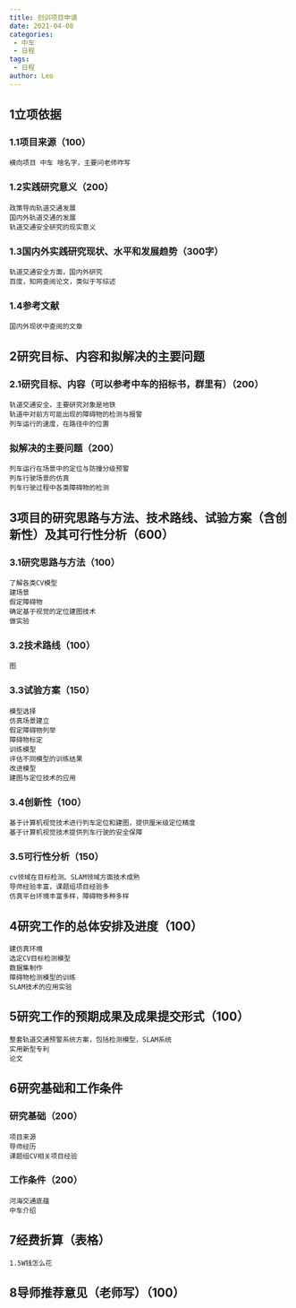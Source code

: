 ```yaml
---
title: 创训项目申请
date: 2021-04-08
categories:
 - 中车
 - 日程
tags:
 - 日程
author: Leo
---
```

## 1立项依据
### 1.1项目来源（100）
    横向项目 中车 啥名字，主要问老师咋写
### 1.2实践研究意义（200）
    政策导向轨道交通发展
    国内外轨道交通的发展
    轨道交通安全研究的现实意义
### 1.3国内外实践研究现状、水平和发展趋势（300字）
    轨道交通安全方面，国内外研究
    百度，知网查阅论文，类似于写综述
### 1.4参考文献
    国内外现状中查阅的文章
## 2研究目标、内容和拟解决的主要问题
### 2.1研究目标、内容（可以参考中车的招标书，群里有）（200）
    轨道交通安全，主要研究对象是地铁
    轨道中对前方可能出现的障碍物的检测与报警
    列车运行的速度，在路径中的位置
### 拟解决的主要问题（200）
    列车运行在场景中的定位与防撞分级预警
    列车行驶场景的仿真
    列车行驶过程中各类障碍物的检测
## 3项目的研究思路与方法、技术路线、试验方案（含创新性）及其可行性分析（600）
### 3.1研究思路与方法（100）
    了解各类CV模型
    建场景
    假定障碍物
    确定基于视觉的定位建图技术
    做实验
### 3.2技术路线（100）
    图
### 3.3试验方案（150）
    模型选择
    仿真场景建立
    假定障碍物列举
    障碍物标定
    训练模型
    评估不同模型的训练结果
    改进模型
    建图与定位技术的应用
### 3.4创新性（100）
    基于计算机视觉技术进行列车定位和建图，提供厘米级定位精度
    基于计算机视觉技术提供列车行驶的安全保障
### 3.5可行性分析（150）
    cv领域在目标检测、SLAM领域方面技术成熟
    导师经验丰富，课题组项目经验多
    仿真平台环境丰富多样，障碍物多种多样
## 4研究工作的总体安排及进度（100）
    建仿真环境
    选定CV目标检测模型
    数据集制作
    障碍物检测模型的训练
    SLAM技术的应用实验
## 5研究工作的预期成果及成果提交形式（100）
    整套轨道交通预警系统方案，包括检测模型，SLAM系统
    实用新型专利
    论文
## 6研究基础和工作条件
### 研究基础（200）
    项目来源
    导师经历
    课题组CV相关项目经验
### 工作条件（200）
    河海交通底蕴
    中车介绍
## 7经费折算（表格）
    1.5W钱怎么花
## 8导师推荐意见（老师写）（100）
